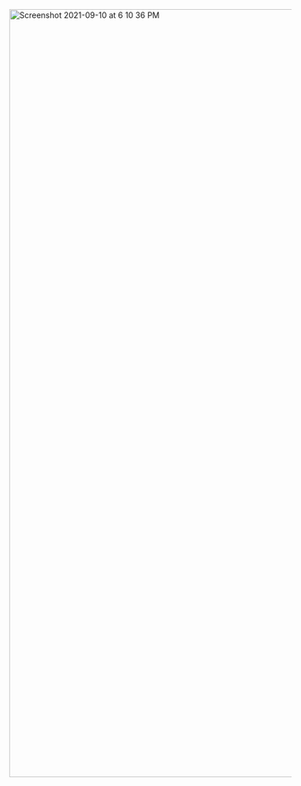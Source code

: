 <img width="1371" alt="Screenshot 2021-09-10 at 6 10 36 PM" src="https://user-images.githubusercontent.com/42819337/132856283-ffcad14b-e337-4014-8a88-43b5f2f4753a.png">
